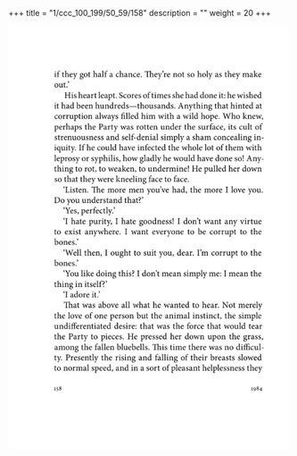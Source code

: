 +++
title = "1/ccc_100_199/50_59/158"
description = ""
weight = 20
+++

<img class="center-fit-jpg" src="/jpg_/out_jpg_1984__158.jpg" ></img>

